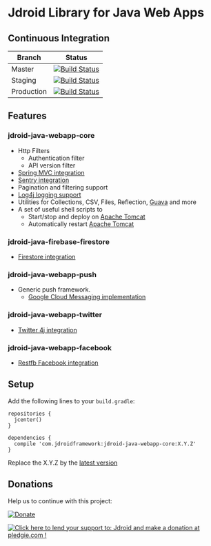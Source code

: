 # Jdroid Library for Java Web Apps

## Continuous Integration
|Branch|Status|
| ------------- | ------------- |
|Master|[![Build Status](https://travis-ci.org/maxirosson/jdroid-java-webapp.svg?branch=master)](https://travis-ci.org/maxirosson/jdroid-java-webapp)|
|Staging|[![Build Status](https://api.travis-ci.org/maxirosson/jdroid-java-webapp.svg?branch=staging)](https://travis-ci.org/maxirosson/jdroid-java-webapp)|
|Production|[![Build Status](https://api.travis-ci.org/maxirosson/jdroid-java-webapp.svg?branch=production)](https://travis-ci.org/maxirosson/jdroid-java-webapp)|

## Features
### jdroid-java-webapp-core
* Http Filters
  * Authentication filter
  * API version filter
* [Spring MVC integration](http://projects.spring.io/spring-framework/)
* [Sentry integration](http://sentry.io)
* Pagination and filtering support
* [Log4j logging support](http://logging.apache.org/log4j/1.2/)
* Utilities for Collections, CSV, Files, Reflection, [Guava](https://code.google.com/p/guava-libraries/) and more
* A set of useful shell scripts to
  * Start/stop and deploy on [Apache Tomcat](http://tomcat.apache.org/)
  * Automatically restart [Apache Tomcat](http://tomcat.apache.org/)
### jdroid-java-firebase-firestore
* [Firestore integration](https://firebase.google.com/docs/firestore/)
### jdroid-java-webapp-push
* Generic push framework. 
  * [Google Cloud Messaging implementation](http://developer.android.com/google/gcm/index.html)
### jdroid-java-webapp-twitter
* [Twitter 4j integration](http://twitter4j.org/)
### jdroid-java-webapp-facebook
* [Restfb Facebook integration](http://restfb.com/)

## Setup

Add the following lines to your `build.gradle`:

    repositories {
      jcenter()
    }

    dependencies {
      compile 'com.jdroidframework:jdroid-java-webapp-core:X.Y.Z'
    }

Replace the X.Y.Z by the [latest version](https://github.com/maxirosson/jdroid-java-webapp/releases/latest)

## Donations
Help us to continue with this project:

[![Donate](https://www.paypalobjects.com/en_US/i/btn/btn_donate_LG.gif)](https://www.paypal.com/cgi-bin/webscr?cmd=_s-xclick&hosted_button_id=2UEBTRTSCYA9L)

<a href='https://pledgie.com/campaigns/30030'><img alt='Click here to lend your support to: Jdroid and make a donation at pledgie.com !' src='https://pledgie.com/campaigns/30030.png?skin_name=chrome' border='0' ></a>
